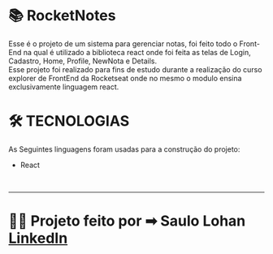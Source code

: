 # 📚 RocketNotes 

<p>Esse é o projeto de um sistema para gerenciar notas, foi feito todo o Front-End na qual é utilizado a biblioteca react onde foi feita as telas de Login, Cadastro, Home, Profile, NewNota e Details.<br>
Esse projeto foi realizado para fins de estudo durante a realização do curso explorer de FrontEnd da Rocketseat onde no mesmo o modulo ensina exclusivamente linguagem react.<br> </p>

# 🛠 TECNOLOGIAS

<p>As Seguintes linguagens foram usadas para a construção do projeto:</p>

* React

<br>

---
# 👨‍💻 Projeto feito por ➡ Saulo Lohan  [LinkedIn](https://www.linkedin.com/in/saulo-lohan-matoso-soares-801b431b3/)   